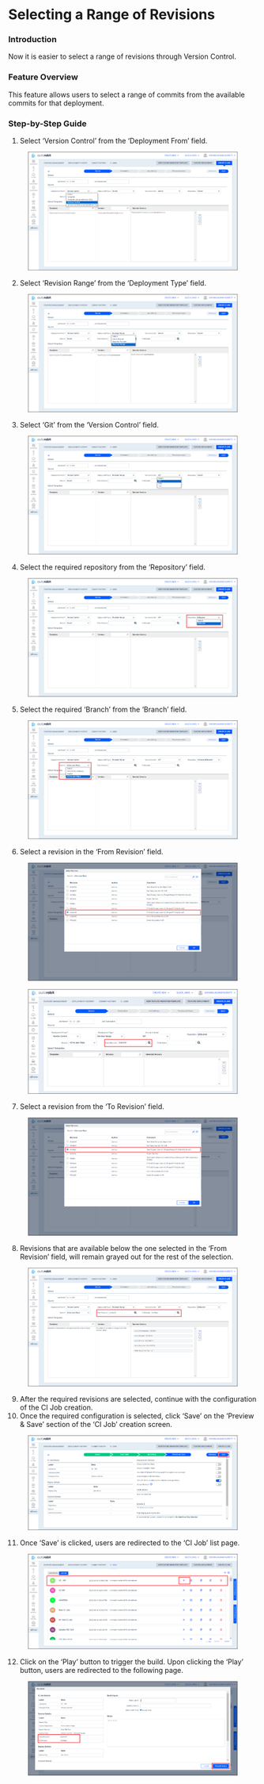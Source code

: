 # Selecting a Range of Revisions

### Introduction

Now it is easier to select a range of revisions through Version Control.

### Feature Overview

This feature allows users to select a range of commits from the available commits for that deployment.

### Step-by-Step Guide

1. Select ‘Version Control’ from the ‘Deployment From’ field.

<figure><img src="../../../../.gitbook/assets/image (19).png" alt=""><figcaption></figcaption></figure>

2. Select ‘Revision Range’ from the ‘Deployment Type’ field.

<figure><img src="../../../../.gitbook/assets/image (20).png" alt=""><figcaption></figcaption></figure>

3. Select ‘Git’ from the ‘Version Control’ field.

<figure><img src="../../../../.gitbook/assets/image (21).png" alt=""><figcaption></figcaption></figure>

4. Select the required repository from the ‘Repository’ field.

<figure><img src="../../../../.gitbook/assets/image (22).png" alt=""><figcaption></figcaption></figure>

5. Select the required ‘Branch’ from the ‘Branch’ field.

<figure><img src="../../../../.gitbook/assets/image (23).png" alt=""><figcaption></figcaption></figure>

6. Select a revision in the ‘From Revision’ field.

<figure><img src="../../../../.gitbook/assets/image (24).png" alt=""><figcaption></figcaption></figure>

<figure><img src="../../../../.gitbook/assets/image (25).png" alt=""><figcaption></figcaption></figure>

7. Select a revision from the ‘To Revision’ field.

<figure><img src="../../../../.gitbook/assets/image (26).png" alt=""><figcaption></figcaption></figure>

8. Revisions that are available below the one selected in the ‘From Revision’ field, will remain grayed out for the rest of the selection.

<figure><img src="../../../../.gitbook/assets/image (27).png" alt=""><figcaption></figcaption></figure>

9. After the required revisions are selected, continue with the configuration of the CI Job creation.
10. Once the required configuration is selected, click ‘Save’ on the ‘Preview & Save’ section of the ‘CI Job’ creation screen.

<figure><img src="../../../../.gitbook/assets/image (28).png" alt=""><figcaption></figcaption></figure>

11. Once ‘Save’ is clicked, users are redirected to the ‘CI Job’ list page.

<figure><img src="../../../../.gitbook/assets/image (29).png" alt=""><figcaption></figcaption></figure>

12. Click on the ‘Play’ button to trigger the build. Upon clicking the ‘Play’ button, users are redirected to the following page.

<figure><img src="../../../../.gitbook/assets/image (30).png" alt=""><figcaption></figcaption></figure>
